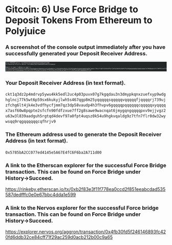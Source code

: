 # Gitcoin: 6) Use Force Bridge to Deposit Tokens From Ethereum to Polyjuice

### A screenshot of the console output immediately after you have successfully generated your Deposit Receiver Address.
![](assets/deposit_receiver.png)

### Your Deposit Receiver Address (in text format).
`ckt1q3dz2p4mdrvp5ywu4kk5edl2uc4p03puvx07g7kgqdau3n3dmypkqnxzuefxyp9wdghglncj77k5wt6p59sx6kukyjlwh5s467qgp8m25yqqqqqsqqqqqvqqqqqfjqqqqrj739ujzfchg6lt4jk4e3vdfhycfjmm7qz3dp58vaudp4h3fhvpv6gqqqqpqqqqqqcqqqqqxyqqqqx7asf60w8pqpte2sfcfn90fdfzxue7ff2g8sawe9wacnqat6jmygqngqqqqpxv9ejjvgz2u63w3l839aadguh5rgtqd4devf97a0fpt4uqsz0k54u9hgkvqaldg9z7tfn7flr0dw32wywsqq9rqgqqqqqqcqfhrjv9`

### The Ethereum address used to generate the Deposit Receiver Address (in text format).
`0x5785bA2CC077ed4145e5A67E4fC6F6ba2A711d00`

### A link to the Etherscan explorer for the successful Force Bridge transaction. This can be found on Force Bridge under History→Succeed.
<https://rinkeby.etherscan.io/tx/0xb2f83e3f11f778ea0ccd2f851eeabcdad535587dedfffc0e0e67bbc4dda1e599>

### A link to the Nervos explorer for the successful Force bridge transaction. This can be found on Force Bridge under History→Succeed.
<https://explorer.nervos.org/aggron/transaction/0x4fb30fd5f246146893fc420fd6ddb32ce84cff71f29ac259d0acb212b00c9a65>
